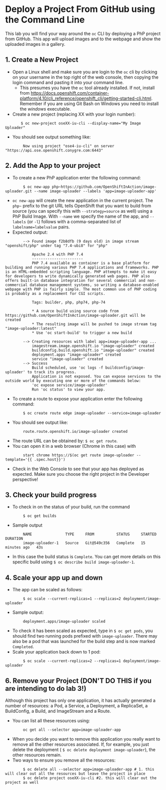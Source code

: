 # Deploy a Project From GitHub using the Command Line
This lab you will find your way around the ``oc`` CLI by deploying a PhP project from GitHub. This app will upload images and to the webpage and show the uploaded images in a gallery.

## 1. Create a New Project
- Open a Linux shell and make sure you are login to the ``oc`` cli by clicking on your username in the top right of the web console, then copying the login command and pasting it into your command line. 
  - This presumes you have the ``oc`` tool already installed. If not, install from https://docs.openshift.com/container-platform/4.10/cli_reference/openshift_cli/getting-started-cli.html. Remember if you are using Git Bash on Windows you need to install the *windows* executable.
- Create a new project (replacing XX with your login number):
```
       $ oc new-project oseXX-iu-cli --display-name="My Image Uploader"
```
- You should see output something like:
```
        Now using project "ose4-iu-cli" on server "https://api.ose.openshift.conygre.com:6443"
```

## 2. Add the App to your project
- To create a new PhP application enter the following command:
```
        $ oc new-app php~https://github.com/OpenShiftInAction/image-uploader.git --name image-uploader --labels 'app=image-uploader-app'
```
- ``oc new-app`` will create the new application in the current project. The ``php~`` prefix to the git URL tells OpenShift that you want to build from source (you can specify this with ``--strategy=source`` as well) using a PhP Build Image. With ``--name`` we specify the name of the app, and ``--labels`` (or ``-l``) follows with a comma-separated list of ``labelname=labelvalue`` pairs. 
- Expected output:
```
        --> Found image f2b8dfb (9 days old) in image stream "openshift/php" under tag "7.4-ubi8" for "php"

            Apache 2.4 with PHP 7.4
            -----------------------
            PHP 7.4 available as container is a base platform for building and running various PHP 7.4 applications and frameworks. PHP is an HTML-embedded scripting language. PHP attempts to make it easy for developers to write dynamically generated web pages. PHP also offers built-in database integration for several commercial and non-commercial database management systems, so writing a database-enabled webpage with PHP is fairly simple. The most common use of PHP coding is probably as a replacement for CGI scripts.

            Tags: builder, php, php74, php-74

            * A source build using source code from https://github.com/OpenShiftInAction/image-uploader.git will be created
            * The resulting image will be pushed to image stream tag "image-uploader:latest"
            * Use 'oc start-build' to trigger a new build

        --> Creating resources with label app=image-uploader-app ...
            imagestream.image.openshift.io "image-uploader" created
            buildconfig.build.openshift.io "image-uploader" created
            deployment.apps "image-uploader" created
            service "image-uploader" created
        --> Success
            Build scheduled, use 'oc logs -f buildconfig/image-uploader' to track its progress.
            Application is not exposed. You can expose services to the outside world by executing one or more of the commands below:
            'oc expose service/image-uploader'
            Run 'oc status' to view your app.
```
- To create a route to expose your application enter the following command:

```
        $ oc create route edge image-uploader --service=image-uploader
```
- You should see output like:
```
        route.route.openshift.io/image-uploader created
```
- The route URL can be obtained by: ``$ oc get route``. 
- You can open it in a web browser (Chrome in this case) with 
```
        start chrome https://$(oc get route image-uploader --template='{{ .spec.host}}')
```
- Check in the Web Console to see that your app has deployed as expected. Make sure you choose the right project in the Developer perspective!

## 3. Check your build progress
- To check in on the status of your build, run the command
```
        $ oc get builds
```
- Sample output
```
        NAME               TYPE     FROM          STATUS     STARTED          DURATION
        image-uploader-1   Source   Git@549c356   Complete   15 minutes ago   43s     
```
- In this case the build status is ``Complete``. You can get more details on this specific build using ``$ oc describe build image-uploader-1``. 
  
## 4. Scale your app up and down
-  The app can be scaled as follows:
```
        $ oc scale --current-replicas=1 --replicas=2 deployment/image-uploader
```
- Sample output:
```
        deployment.apps/image-uploader scaled
```
- To check it has been scaled as expected, type in ``$ oc get pods``, you should find two running pods prefixed with ``image-uploader``. There may also be a pod that was launched for the build step and is now marked ``Completed``.
- Scale your application back down to 1 pod:
```
        $ oc scale --current-replicas=2 --replicas=1 deployment/image-uploader
```

## 6. Remove your Project (DON'T DO THIS if you are intending to do lab 3!)
Although this project has only one application, it has actually generated a number of resources: a Pod, a Service, a Deployment, a ReplicaSet, a BuildConfig, a Build, and ImageStream and a Route. 
- You can list all these resources using:
```
        oc get all --selector app=image-uploader-app
```
- When you decide you want to remove this application you really want to remove all the other resources associated. If, for example, you just delete the deployment ( ``$ oc delete deployment image-uploader``), the other resources remain.
- Two ways to ensure you remove all the resources:
```
        $ oc delete all --selector app=image-uploader-app # 1. this will clear out all the resources but leave the project in place
        $ oc delete project oseXX-iu-cli #2. this will clear out the project as well
```


